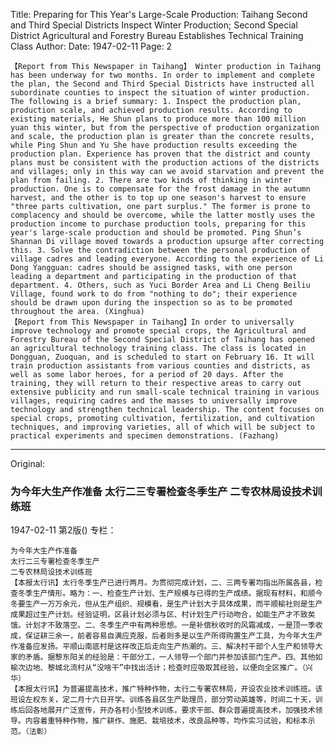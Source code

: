 Title: Preparing for This Year's Large-Scale Production: Taihang Second and Third Special Districts Inspect Winter Production; Second Special District Agricultural and Forestry Bureau Establishes Technical Training Class
Author:
Date: 1947-02-11
Page: 2

    【Report from This Newspaper in Taihang】 Winter production in Taihang has been underway for two months. In order to implement and complete the plan, the Second and Third Special Districts have instructed all subordinate counties to inspect the situation of winter production. The following is a brief summary: 1. Inspect the production plan, production scale, and achieved production results. According to existing materials, He Shun plans to produce more than 100 million yuan this winter, but from the perspective of production organization and scale, the production plan is greater than the concrete results, while Ping Shun and Yu She have production results exceeding the production plan. Experience has proven that the district and county plans must be consistent with the production actions of the districts and villages; only in this way can we avoid starvation and prevent the plan from failing. 2. There are two kinds of thinking in winter production. One is to compensate for the frost damage in the autumn harvest, and the other is to top up one season's harvest to ensure "three parts cultivation, one part surplus." The former is prone to complacency and should be overcome, while the latter mostly uses the production income to purchase production tools, preparing for this year's large-scale production and should be promoted. Ping Shun’s Shannan Di village moved towards a production upsurge after correcting this. 3. Solve the contradiction between the personal production of village cadres and leading everyone. According to the experience of Li Dong Yangguan: cadres should be assigned tasks, with one person leading a department and participating in the production of that department. 4. Others, such as Yuci Border Area and Li Cheng Beiliu Village, found work to do from "nothing to do"; their experience should be drawn upon during the inspection so as to be promoted throughout the area. (Xinghua)
    【Report from This Newspaper in Taihang】In order to universally improve technology and promote special crops, the Agricultural and Forestry Bureau of the Second Special District of Taihang has opened an agricultural technology training class. The class is located in Dongguan, Zuoquan, and is scheduled to start on February 16. It will train production assistants from various counties and districts, as well as some labor heroes, for a period of 20 days. After the training, they will return to their respective areas to carry out extensive publicity and run small-scale technical training in various villages, requiring cadres and the masses to universally improve technology and strengthen technical leadership. The content focuses on special crops, promoting cultivation, fertilization, and cultivation techniques, and improving varieties, all of which will be subject to practical experiments and specimen demonstrations. (Fazhang)



<hr /> 

Original: 


### 为今年大生产作准备  太行二三专署检查冬季生产  二专农林局设技术训练班

1947-02-11
第2版()
专栏：

    为今年大生产作准备
    太行二三专署检查冬季生产
    二专农林局设技术训练班
    【本报太行讯】太行冬季生产已进行两月。为贯彻完成计划，二、三两专署均指出所属各县，检查冬季生产情形。略为：一、检查生产计划、生产规模与已得的生产成绩。据现有材料，和顺今冬要生产一万万余元，但从生产组织、规模看，是生产计划大于具体成果，而平顺榆社则是生产成果超过生产计划。经验证明，区县计划必须与区、村计划生产行动吻合，如能生产才不致矣饿。计划才不致落空。二、冬季生产中有两种思想。一是补偿秋收时的风霜减成，一是顶一季收成，保证耕三余一，前者容易自满应克服，后者则多是以生产所得购置生产工具，为今年大生产作准备应发扬。平顺山南底村是这样改正后走向生产热潮的。三、解决村干部个人生产和领导大家的矛盾。据黎东阳关的经验是：干部分工，一人领导一个部门并参加该部门生产。四、其他如榆次边地、黎城北流村从“没啥干”中找出活计；检查时应吸取其经验，以便向全区推广。（兴华）
    【本报太行讯】为普遍提高技术，推广特种作物，太行二专署农林局，开设农业技术训练班。该班设左权东关，定二月十六日开学。训练各县区生产助理员，部分劳动英雄等，时间二十天，训练后回各地展开广泛宣传，开办各村小型技术训练，要求干部、群众普遍提高技术，加强技术领导。内容着重特种作物，推广耕作、施肥、栽培技术，改良品种等，均作实习试验，和标本示范。（法彰）
